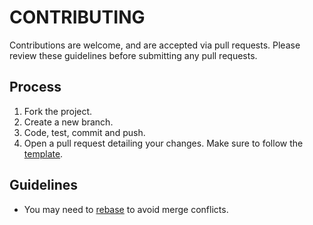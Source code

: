 # CONTRIBUTING

Contributions are welcome, and are accepted via pull requests.
Please review these guidelines before submitting any pull requests.

## Process

1. Fork the project.
1. Create a new branch.
1. Code, test, commit and push.
1. Open a pull request detailing your changes. Make sure to follow the [template](.github/PULL_REQUEST_TEMPLATE.md).

## Guidelines

* You may need to [rebase](https://git-scm.com/book/en/v2/Git-Branching-Rebasing) to avoid merge conflicts.